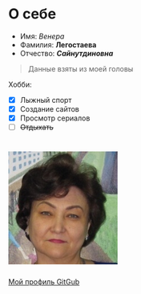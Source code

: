 # О себе

* Имя: *Венера*
* Фамилия: __Легостаева__
* Отчество: ***Сайнутдиновна***

> Данные взяты из моей головы

Хобби:
- [x] Лыжный спорт 
- [x] Создание сайтов
- [x] Просмотр сериалов
- [ ] ~~Отдыхать~~

# ![Photo](my_photo.png "Photo")

[Мой профиль GitGub](https://github.com/LegostaevaVenera)